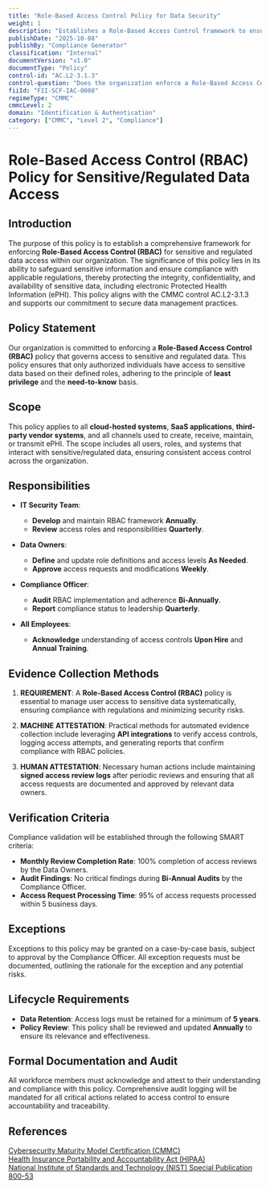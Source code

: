 ```yaml
---
title: "Role-Based Access Control Policy for Data Security"
weight: 1
description: "Establishes a Role-Based Access Control framework to ensure authorized access to sensitive data, enhancing security and regulatory compliance."
publishDate: "2025-10-08"
publishBy: "Compliance Generator"
classification: "Internal"
documentVersion: "v1.0"
documentType: "Policy"
control-id: "AC.L2-3.1.3"
control-question: "Does the organization enforce a Role-Based Access Control (RBAC) policy over users and resources that applies need-to-know and fine-grained access control for sensitive/regulated data access?"
fiiId: "FII-SCF-IAC-0008"
regimeType: "CMMC"
cmmcLevel: 2
domain: "Identification & Authentication"
category: ["CMMC", "Level 2", "Compliance"]
---
```


# Role-Based Access Control (RBAC) Policy for Sensitive/Regulated Data Access

## Introduction
The purpose of this policy is to establish a comprehensive framework for enforcing **Role-Based Access Control (RBAC)** for sensitive and regulated data access within our organization. The significance of this policy lies in its ability to safeguard sensitive information and ensure compliance with applicable regulations, thereby protecting the integrity, confidentiality, and availability of sensitive data, including electronic Protected Health Information (ePHI). This policy aligns with the CMMC control AC.L2-3.1.3 and supports our commitment to secure data management practices.

## Policy Statement
Our organization is committed to enforcing a **Role-Based Access Control (RBAC)** policy that governs access to sensitive and regulated data. This policy ensures that only authorized individuals have access to sensitive data based on their defined roles, adhering to the principle of **least privilege** and the **need-to-know** basis.

## Scope
This policy applies to all **cloud-hosted systems**, **SaaS applications**, **third-party vendor systems**, and all channels used to create, receive, maintain, or transmit ePHI. The scope includes all users, roles, and systems that interact with sensitive/regulated data, ensuring consistent access control across the organization.

## Responsibilities
- **IT Security Team**: 
  - **Develop** and maintain RBAC framework **Annually**.
  - **Review** access roles and responsibilities **Quarterly**.
  
- **Data Owners**: 
  - **Define** and update role definitions and access levels **As Needed**.
  - **Approve** access requests and modifications **Weekly**.
  
- **Compliance Officer**: 
  - **Audit** RBAC implementation and adherence **Bi-Annually**.
  - **Report** compliance status to leadership **Quarterly**.

- **All Employees**: 
  - **Acknowledge** understanding of access controls **Upon Hire** and **Annual Training**.

## Evidence Collection Methods
1. **REQUIREMENT**: A **Role-Based Access Control (RBAC)** policy is essential to manage user access to sensitive data systematically, ensuring compliance with regulations and minimizing security risks.
  
2. **MACHINE ATTESTATION**: Practical methods for automated evidence collection include leveraging **API integrations** to verify access controls, logging access attempts, and generating reports that confirm compliance with RBAC policies.

3. **HUMAN ATTESTATION**: Necessary human actions include maintaining **signed access review logs** after periodic reviews and ensuring that all access requests are documented and approved by relevant data owners.

## Verification Criteria
Compliance validation will be established through the following SMART criteria:
- **Monthly Review Completion Rate**: 100% completion of access reviews by the Data Owners.
- **Audit Findings**: No critical findings during **Bi-Annual Audits** by the Compliance Officer.
- **Access Request Processing Time**: 95% of access requests processed within 5 business days.

## Exceptions
Exceptions to this policy may be granted on a case-by-case basis, subject to approval by the Compliance Officer. All exception requests must be documented, outlining the rationale for the exception and any potential risks.

## Lifecycle Requirements
- **Data Retention**: Access logs must be retained for a minimum of **5 years**.
- **Policy Review**: This policy shall be reviewed and updated **Annually** to ensure its relevance and effectiveness.

## Formal Documentation and Audit
All workforce members must acknowledge and attest to their understanding and compliance with this policy. Comprehensive audit logging will be mandated for all critical actions related to access control to ensure accountability and traceability.

## References
[Cybersecurity Maturity Model Certification (CMMC)](https://www.acq.osd.mil/cmmc/)  
[Health Insurance Portability and Accountability Act (HIPAA)](https://www.hhs.gov/hipaa/index.html)  
[National Institute of Standards and Technology (NIST) Special Publication 800-53](https://csrc.nist.gov/publications/detail/sp/800-53/rev-5/final)